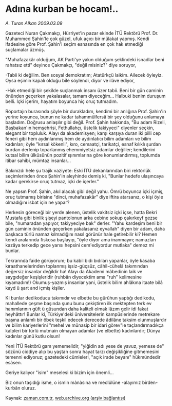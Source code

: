 # Adına kurban be hocam!..

*A. Turan Alkan 2009.03.09*

<tr><td class="metin" colspan="2" style="padding-top: 20px; padding-left: 5px; padding-right: 10px;">Gazeteci Nuran Çakmakçı, Hürriyet'in pazar ekinde İTÜ Rektörü Prof. Dr. Muhammed Şahin'le çok güzel, ufuk açıcı bir mülakat yapmış. Kendi ifadesine göre Prof. Şahin'i seçim esnasında en çok hak etmediği suçlamalar üzmüş.</td></tr><tr><td class="metin" colspan="2" style="padding-top: 20px; padding-left: 5px; padding-right: 10px;"><p> "Muhafazakâr olduğum, AK Parti'ye yakın olduğum şeklindeki isnadlar beni rahatsız etti" deyince Çakmakçı, "değil misiniz?" diye soruyor,
<p>-Tabii ki değilim. Ben sosyal demokratım; Atatürkçü laikim. Ailecek öyleyiz. Oysa eşimin kapalı olduğu bile söylendi, diyor ve ilâve ediyor,
<p>-Hak etmediği bir şekilde suçlanmak insanı üzer tabii. Beni bir gün caminin önünden geçerken yakalasalar, tamam diyeceğim... Halbuki benim duruşum belli. İçki içerim, hayatım boyunca hiç oruç tutmadım.
<p>Röportajın burasında şöyle bir durakladım, kendimi bir anlığına Prof. Şahin'in yerine koyunca, bunun ne kadar tahammülfersâ bir şey olduğunu anlamaya başladım. Doğrusu anlaşılır gibi değil. Prof. Şahin hakkında, "Bu adam Rizeli, Başbakan'ın hemşehrisi, Fethullahçı, üstelik takiyyeci" diyenler seçkin, elegant bir topluluk. Alayı da akademisyen; karşı karşıya duran iki pilli cep feneri gibi hem aydınlanmış hem de aydınlatıcı bilim adamları ve bilim kadınları; öyle "kırsal kökenli", kıro, cemaatçi, tarikatçi, esnaf kılıklı şurdan burdan derlenip toparlanmış ehemmiyetsiz adamlar değiller; kendilerini kutsal bilim ülküsünün pozitif ışınımlarına göre konumlandırmış, toplumda itibar sahibi, mümtaz insanlar...
<p>Bakınızdı hele şu trajik vaziyete: Eski İTÜ dekanlarından biri rektörlük seçimlerinden önce Şahin'in aleyhinde demiş ki, "Bunlar hedefe ulaşıncaya kadar gerekirse oruç tutmaz, içki de içerler."
<p>Ne yapsın Prof. Şahin, akıl alacak gibi değil yahu. Ömrü boyunca içki içmiş, oruç tutmamış birisine "dinci, muhafazakâr" diye iftira atarsanız, o kişi öyle olmadığını isbat için ne yapar?
<p>Herkesin göreceği bir yerde alenen, üstelik vakitsiz içki içse, hatta Bekri Mustafa gibi binlik şişeyi pantolonun arka cebine sokup çakırkeyf gezse bile, "numaradan yapıyor, takiyyeciye bak" derler. "Yahu kardeşim beni bir gün caminin önünden geçerken yakalasanız eyvallah" diyen bir adam, daha başkaca türlü namaz kılmadığını nasıl görünür hale getirebilir ki? Hemen kendi aralarında fiskosa başlayıp, "öyle diyor ama inanmayın; namazları kazâya terkedip gece yarısı hepsini cem'ediyordur mutlaka" demez mi bunlar.
<p>Tekrarında faide görüyorum; bu kabil bıdı bıdıları yapanlar, öyle kasaba kıraathanelerinden toplanmış işsiz-güçsüz, câhil-cühelâ takımından değersiz insanlar değildir ha! Alayı da Akademi mâbedinin laik ve saygıdeğer keşişleridir (ruhbân diyecektim ama "ruh" kelimesine kıyamadım!) Okumuş-yazmış insanlar yani, üstelik bilim ahlâkına itaate bilâ kayd ü şart and içmiş kişiler.
<p>Ki bunlar dedikoducu takımıdır ve elbette bu gürûhun yaptığı dedikodu, mahallede çeşme başında şunu bunu çekiştiren ilk mektepten terk ev hanımlarının güft ü gûsundan daha kaliteli olmak lâzım gelir idi fakat heyhâttır! Bunlar ki, Türkiye'deki üniversitelerin kampüslerinde metrekare başına anlamlı bir öbek teşkil edecek derecede âdilâne taksim olunmuşlardır ve bilim kariyerlerini "mehel ve münasip bir idari görev"le taçlandırmadıkça kalpleri bir türlü mutmain olmayan adamlar (ve elbette) kadınlardır; Dünya kadınlar günü kutlu olsun!
<p>Yeni İTÜ Rektörü gam yememelidir, "yiğidin adı yese de yavuz, yemese de" sözünü ciddiye alıp bu yaştan sonra hayat tarzı değişikliğine gitmemesini temenni ediyoruz; gazetedeki cümleleri, "açık irade beyanı" hükmündedir esâsen.
<p>Geriye kalıyor "isim" meselesi ki bizim için önemli...
<p>Biz onun taşıdığı isme, o ismin mânâsına ve medlûlüne -alayımız birden- kurbân oluruz.<br/></p></p></p></p></p></p></p></p></p></p></p></p></td></tr>

Kaynak: [zaman.com.tr](http://zaman.com.tr/yazar.do?yazino=823108), [web.archive.org (arşiv bağlantısı)](http://web.archive.org/web/20090311235440/http://zaman.com.tr:80/yazar.do?yazino=823108)
